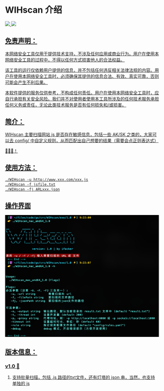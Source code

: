# WIHscan 介绍

<a href="https://github.com/ifacker/WIHscan/releases"><img src="https://img.shields.io/github/downloads/ifacker/WIHscan/total"> 
<a href="https://github.com/ifacker/WIHscan/releases/"><img src="https://img.shields.io/github/v/release/ifacker/WIHscan.svg">

## 免责声明：
本网络安全工具仅用于提供技术支持，不涉及任何应用或商业行为。用户在使用本网络安全工具的过程中，不得以任何方式损害他人的合法权益。

该工具的运行仅依赖用户提供的信息，并不包括任何违反相关法律法规的内容。用户在使用本网络安全工具时，必须确保其提供的信息合法、有效、真实可靠，否则可能会产生不利后果。

本软件提供的服务仅供参考，不构成任何责任。用户在使用本网络安全工具时，应自行承担有关安全风险。我们并不对使用者使用本工具所涉及的任何技术服务承担任何义务或责任，无论此类技术服务是否有任何损失和/或损害。  

## 简介：
WIHscan 主要扫描网站 js 是否存在敏感信息，包括一些 AK/SK 之类的，大家可以去 config/ 中自定义规则，从而匹配出自己想要的结果（需要会点正则表达式）  

🎉🎉🎉！
## 使用方法：
```shell
./WIHscan -u http://www.xxx.com/xxx.js
./WIHscan -f jsfile.txt
./WIHscan -fj ARLxxx.json
```

## 操作界面
<img src="img/1.png">

## 版本信息：
### v1.0 🐶  
1. 支持批量扫描，包括 .js 路径的txt文件，还有灯塔的 json 串，当然，也支持单独的 js
